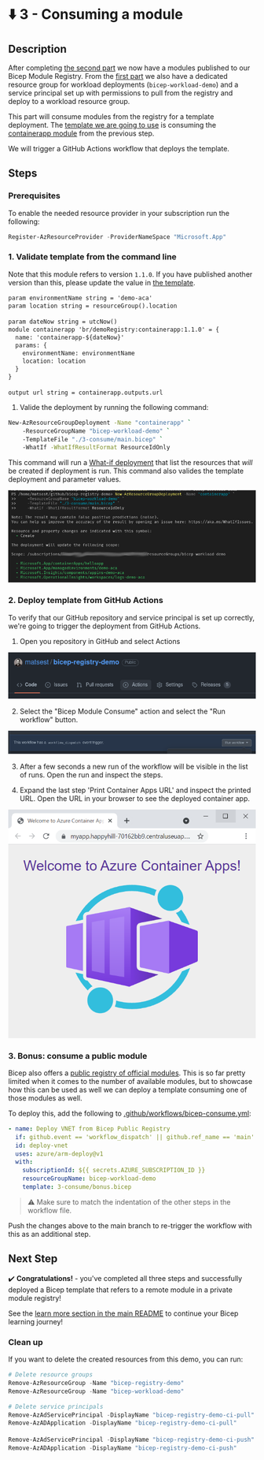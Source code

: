 # :arrow_down: 3 - Consuming a module

## Description

After completing [the second part](../2-publish/README.md) we now have a modules published to our Bicep Module Registry. From the [first part](../1-registry/README.md) we also have a dedicated resource group for workload deployments (`bicep-workload-demo`) and a service principal set up with permissions to pull from the registry and deploy to a workload resource group.

This part will consume modules from the registry for a template deployment. The [template we are going to use](./main.bicep) is consuming the [containerapp module](../2-publish/modules/containerapp/main.bicep) from the previous step.

We will trigger a GitHub Actions workflow that deploys the template.

## Steps

### Prerequisites

To enable the needed resource provider in your subscription run the following:

```powershell
Register-AzResourceProvider -ProviderNameSpace "Microsoft.App"
```

### 1. Validate template from the command line

Note that this module refers to version `1.1.0`. If you have published another version than this, please update the value in [the template](./main.bicep).

```bicep
param environmentName string = 'demo-aca'
param location string = resourceGroup().location

param dateNow string = utcNow()
module containerapp 'br/demoRegistry:containerapp:1.1.0' = {
  name: 'containerapp-${dateNow}'
  params: {
    environmentName: environmentName
    location: location
  }
}

output url string = containerapp.outputs.url
```

1. Valide the deployment by running the following command:

```bash
New-AzResourceGroupDeployment -Name "containerapp" `
    -ResourceGroupName "bicep-workload-demo" `
    -TemplateFile "./3-consume/main.bicep" `
    -WhatIf -WhatIfResultFormat ResourceIdOnly
```

This command will run a [What-if deployment](https://docs.microsoft.com/en-us/azure/azure-resource-manager/bicep/deploy-what-if?tabs=azure-powershell%2CCLI) that list the resources that _will_ be created if deployment is run. This command also valides the template deployment and parameter values.

![whatif](../static/3-whatif.png)

### 2. Deploy template from GitHub Actions

To verify that our GitHub repository and service principal is set up correctly, we're going to trigger the deployment from GitHub Actions.

1. Open you repository in GitHub and select Actions

![repo actions](../static/3-repo-actions.png)

2. Select the "Bicep Module Consume" action and select the "Run workflow" button.

![run workflow](../static/3-run-workflow.png)

3. After a few seconds a new run of the workflow will be visible in the list of runs. Open the run and inspect the steps.

4. Expand the last step 'Print Container Apps URL' and inspect the printed URL. Open the URL in your browser to see the deployed container app.

![aca](../static/3-aca-quickstart.png)

### 3. Bonus: consume a public module

Bicep also offers a [public registry of official modules](https://github.com/Azure/bicep-registry-modules). This is so far pretty limited when it comes to the number of available modules, but to showcase how this can be used as well we can deploy a template consuming one of those modules as well.

To deploy this, add the following to [.github/workflows/bicep-consume.yml](../.github/workflows/bicep-consume.yml):

```yaml
- name: Deploy VNET from Bicep Public Registry
  if: github.event == 'workflow_dispatch' || github.ref_name == 'main'
  id: deploy-vnet
  uses: azure/arm-deploy@v1
  with:
    subscriptionId: ${{ secrets.AZURE_SUBSCRIPTION_ID }}
    resourceGroupName: bicep-workload-demo
    template: 3-consume/bonus.bicep
```

> :warning: Make sure to match the indentation of the other steps in the workflow file.

Push the changes above to the main branch to re-trigger the workflow with this as an additional step.

## Next Step

:heavy_check_mark: **Congratulations!** - you've completed all three steps and successfully deployed a Bicep template that refers to a remote module in a private module registry!

See the [learn more section in the main README](../README.md#learn-more) to continue your Bicep learning journey!

### Clean up

If you want to delete the created resources from this demo, you can run:

```powershell
# Delete resource groups
Remove-AzResourceGroup -Name "bicep-registry-demo"
Remove-AzResourceGroup -Name "bicep-workload-demo"
```

```powershell
# Delete service principals
Remove-AzAdServicePrincipal -DisplayName "bicep-registry-demo-ci-pull"
Remove-AzADApplication -DisplayName "bicep-registry-demo-ci-pull"

Remove-AzAdServicePrincipal -DisplayName "bicep-registry-demo-ci-push"
Remove-AzADApplication -DisplayName "bicep-registry-demo-ci-push"
```
